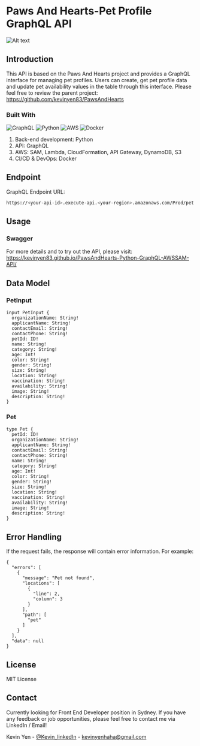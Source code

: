 # Paws And Hearts-Pet Profile GraphQL API

![Alt text](https://github.com/kevinyen83/PawsAndHearts-AWSSAM-GraphQL-API/blob/main/screenshots/AWS.drawio.png)

## Introduction

This API is based on the Paws And Hearts project and provides a GraphQL interface for managing pet profiles. Users can create, get pet profile data and update pet availability values in the table through this interface. Please feel free to review the parent project: https://github.com/kevinyen83/PawsAndHearts

### Built With

![GraphQL](https://img.shields.io/badge/-GraphQL-E10098?style=for-the-badge&logo=graphql&logoColor=white)
![Python](https://img.shields.io/badge/python-3670A0?style=for-the-badge&logo=python&logoColor=ffdd54)
![AWS](https://img.shields.io/badge/AWS-%23FF9900.svg?style=for-the-badge&logo=amazon-aws&logoColor=white)
![Docker](https://img.shields.io/badge/docker-%230db7ed.svg?style=for-the-badge&logo=docker&logoColor=white)

1.  Back-end development: Python
2.  API: GraphQL
3.  AWS: SAM, Lambda, CloudFormation, API Gateway, DynamoDB, S3
4.  CI/CD & DevOps: Docker

## Endpoint

GraphQL Endpoint URL:

```sh
https://<your-api-id>.execute-api.<your-region>.amazonaws.com/Prod/pet
```

## Usage

### Swagger

For more details and to try out the API, please visit: https://kevinyen83.github.io/PawsAndHearts-Python-GraphQL-AWSSAM-API/

## Data Model

### PetInput

```
input PetInput {
  organizationName: String!
  applicantName: String!
  contactEmail: String!
  contactPhone: String!
  petId: ID!
  name: String!
  category: String!
  age: Int!
  color: String!
  gender: String!
  size: String!
  location: String!
  vaccination: String!
  availability: String!
  image: String!
  description: String!
}
```

### Pet

```
type Pet {
  petId: ID!
  organizationName: String!
  applicantName: String!
  contactEmail: String!
  contactPhone: String!
  name: String!
  category: String!
  age: Int!
  color: String!
  gender: String!
  size: String!
  location: String!
  vaccination: String!
  availability: String!
  image: String!
  description: String!
}
```

## Error Handling

If the request fails, the response will contain error information. For example:

```
{
  "errors": [
    {
      "message": "Pet not found",
      "locations": [
        {
          "line": 2,
          "column": 3
        }
      ],
      "path": [
        "pet"
      ]
    }
  ],
  "data": null
}
```

## License

MIT License

## Contact

Currently looking for Front End Developer position in Sydney.
If you have any feedback or job opportunities, please feel free to contact me via LinkedIn / Email!

Kevin Yen - [@Kevin_linkedIn](https://www.linkedin.com/in/kerwinyen83/) - kevinyenhaha@gmail.com
